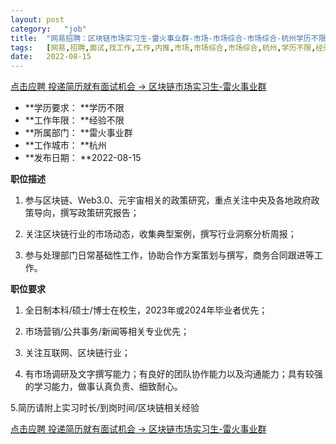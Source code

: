 ```yaml
---
layout:	post
category:	"job"
title:	"网易招聘：区块链市场实习生-雷火事业群-市场-市场综合-市场综合-杭州学历不限经验不限"
tags:	[网易,招聘,面试,找工作,工作,内推,市场,市场综合,市场综合,杭州,学历不限,经验不限]
date:	2022-08-15
---
```


[点击应聘 投递简历就有面试机会 ->  区块链市场实习生-雷火事业群](http://mobile.bole.netease.com/bole/boleDetail?id=41252&employeeId=346f03c3cda5f04c&key=all)



- **学历要求： **学历不限
- **工作年限： **经验不限
- **所属部门： **雷火事业群
- **工作城市： **杭州
- **发布日期： **2022-08-15



**职位描述**

1. 参与区块链、Web3.0、元宇宙相关的政策研究，重点关注中央及各地政府政策导向，撰写政策研究报告；



2. 关注区块链行业的市场动态，收集典型案例，撰写行业洞察分析周报；



3. 参与处理部门日常基础性工作，协助合作方案策划与撰写，商务合同跟进等工作。







**职位要求**

1. 全日制本科/硕士/博士在校生，2023年或2024年毕业者优先；



2. 市场营销/公共事务/新闻等相关专业优先；



3. 关注互联网、区块链行业；



4. 有市场调研及文字撰写能力；有良好的团队协作能力以及沟通能力；具有较强的学习能力，做事认真负责、细致耐心。



5.简历请附上实习时长/到岗时间/区块链相关经验



[点击应聘 投递简历就有面试机会 ->  区块链市场实习生-雷火事业群](http://mobile.bole.netease.com/bole/boleDetail?id=41252&employeeId=346f03c3cda5f04c&key=all)
